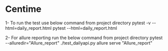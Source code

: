 # Centime

1- To run the test use below command from project directory 
    pytest -v --html=daily_report.html
    pytest --html=daily_report.html 

2- For allure reporting run the below command from project directory
    pytest --alluredir="Allure_report" ./test_dailyapi.py
    allure serve "Allure_report"

